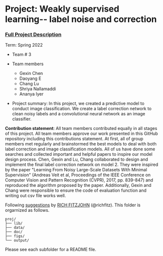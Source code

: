 # Project: Weakly supervised learning-- label noise and correction


### [Full Project Description](doc/project3_desc.md)

Term: Spring 2022

+ Team # 3
+ Team members
	+ Gexin Chen
	+ Daoyang E
	+ Chang Lu
	+ Shriya Nallamaddi
	+ Ananya Iyer

+ Project summary: In this project, we created a predictive model to conduct image classification. We create a label correction network to clean noisy labels and a convolutional neural network as an image classifier.
	
**Contribution statement**: All team members contributed equally in all stages of this project. All team members approve our work presented in this GitHub repository including this contributions statement. 
At first, all of group members met regularly and brainstormed the best models to deal with both label correction and image classification models. All of us have done some searches and collected important and helpful papers to inspire our model design process.
Chen, Gexin and Lu, Chang collaborated to design and implement the final label correction network on model 2. They were inspired by the paper "Learning From Noisy Large-Scale Datasets With Minimal Supervision" (Andreas Veit et al, Proceedings of the IEEE Conference on Computer Vision and Pattern Recognition (CVPR), 2017, pp. 839-847) and reproduced the algorithm proposed by the paper. Additionally, Gexin and Chang were responsible to ensure the code of evaluation function and writing out csv file works well.

Following [suggestions](http://nicercode.github.io/blog/2013-04-05-projects/) by [RICH FITZJOHN](http://nicercode.github.io/about/#Team) (@richfitz). This folder is orgarnized as follows.

```
proj/
├── lib/
├── data/
├── doc/
├── figs/
└── output/
```

Please see each subfolder for a README file.
